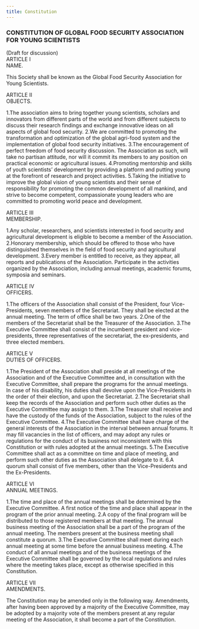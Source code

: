 ```yaml
---
title: Constitution
---
```


 <h3 class="post_flex_center_center">
   CONSTITUTION OF GLOBAL FOOD SECURITY ASSOCIATION FOR YOUNG SCIENTISTS
 </h3>
 <div class="post_flex_center_center">
     (Draft for discussion)
 </div>
 <div class="post_flex_center_center p_mt16_p p_bold">
     ARTICLE Ⅰ
 </div>
 <div class="post_flex_center_center p_bold">
     NAME.
 </div>

This Society shall be known as the Global Food Security Association for Young Scientists.

 <div class="post_flex_center_center p_mt16_p p_bold">
     ARTICLE Ⅱ
 </div>
 <div class="post_flex_center_center p_bold">
     OBJECTS.
 </div>

1.The association aims to bring together young scientists, scholars and innovators from different parts of the world and from different subjects to discuss their research findings and exchange innovative ideas on all aspects of global food security.
2.We are committed to promoting the transformation and optimization of the global agri-food system and the implementation of global food security initiatives.
3.The encouragement of perfect freedom of food security discussion. The Association as such, will take no partisan attitude, nor will it commit its members to any position on practical economic or agricultural issues.
4.Promoting mentorship and skills of youth scientists’ development by providing a platform and putting young at the forefront of research and project activities.
5.Taking the initiative to improve the global vision of young scientists and their sense of responsibility for promoting the common development of all mankind, and strive to become competent, compassionate young leaders who are committed to promoting world peace and development.

 <div class="post_flex_center_center p_mt16_p p_bold">
     ARTICLE Ⅲ
 </div>
 <div class="post_flex_center_center p_bold">
     MEMBERSHIP.
 </div>

1.Any scholar, researchers, and scientists interested in food security and agricultural development is eligible to become a member of the Association.
2.Honorary membership, which should be offered to those who have distinguished themselves in the field of food security and agricultural development.
3.Every member is entitled to receive, as they appear, all reports and publications of the Association. Participate in the activities organized by the Association, including annual meetings, academic forums, symposia and seminars.

 <div class="post_flex_center_center p_mt16_p p_bold">
     ARTICLE Ⅳ
 </div>
 <div class="post_flex_center_center p_bold">
     OFFICERS.
 </div>

1.The officers of the Association shall consist of the President, four Vice-Presidents, seven members of the Secretariat. They shall be elected at the annual meeting. The term of office shall be two years.
2.One of the members of the Secretariat shall be the Treasurer of the Association.
3.The Executive Committee shall consist of the incumbent president and vice-presidents, three representatives of the secretariat, the ex-presidents, and three elected members.

 <div class="post_flex_center_center p_mt16_p p_bold">
     ARTICLE Ⅴ
 </div>
 <div class="post_flex_center_center p_bold">
     DUTIES OF OFFICERS.
 </div>

1.The President of the Association shall preside at all meetings of the Association and of the Executive Committee and, in consultation with the Executive Committee, shall prepare the programs for the annual meetings. In case of his disability, his duties shall devolve upon the Vice-Presidents in the order of their election, and upon the Secretariat.
2.The Secretariat shall keep the records of the Association and perform such other duties as the Executive Committee may assign to them.
3.The Treasurer shall receive and have the custody of the funds of the Association, subject to the rules of the Executive Committee.
4.The Executive Committee shall have charge of the general interests of the Association in the interval between annual forums. It may fill vacancies in the list of officers, and may adopt any rules or regulations for the conduct of its business not inconsistent with this Constitution or with rules adopted at the annual meetings.
5.The Executive Committee shall act as a committee on time and place of meeting, and perform such other duties as the Association shall delegate to it.
6.A quorum shall consist of five members, other than the Vice-Presidents and the Ex-Presidents.

 <div class="post_flex_center_center p_mt16_p p_bold">
     ARTICLE Ⅵ
 </div>
 <div class="post_flex_center_center p_bold">
     ANNUAL MEETINGS.
 </div>

1.The time and place of the annual meetings shall be determined by the Executive Committee. A first notice of the time and place shall appear in the program of the prior annual meeting.
2.A copy of the final program will be distributed to those registered members at that meeting. The annual business meeting of the Association shall be a part of the program of the annual meeting. The members present at the business meeting shall constitute a quorum.
3.The Executive Committee shall meet during each annual meeting at some time before the annual business meeting.
4.The conduct of all annual meetings and of the business meetings of the Executive Committee shall be governed by the local regulations and rules where the meeting takes place, except as otherwise specified in this Constitution.

 <div class="post_flex_center_center p_mt16_p p_bold">
     ARTICLE Ⅶ
 </div>
 <div class="post_flex_center_center p_bold">
     AMENDMENTS.
 </div>

The Constitution may be amended only in the following way. Amendments, after having been approved by a majority of the Executive Committee, may be adopted by a majority vote of the members present at any regular meeting of the Association, it shall become a part of the Constitution.
